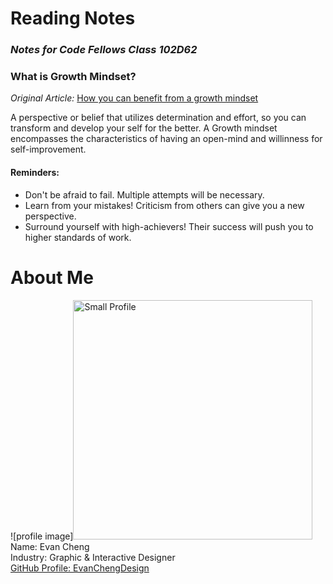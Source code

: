 # **Reading Notes**
### _Notes for Code Fellows Class 102D62_


### What is Growth Mindset? 
_Original Article:_ [How you can benefit from a growth mindset](https://www.atlassian.com/blog/inside-atlassian/growth-mindset)

A perspective or belief that utilizes determination and effort, so you can transform and develop your self for the better. A Growth mindset encompasses the characteristics of having an open-mind and willinness for self-improvement. 

#### Reminders:
- Don't be afraid to fail. Multiple attempts will be necessary. 
- Learn from your mistakes! Criticism from others can give you a new perspective. 
- Surround yourself with high-achievers! Their success will push you to higher standards of work.

  

# **About Me**
![profile image]<img width="383" alt="Small Profile" src="https://github.com/EvanChengDesign/reading-notes/assets/50004602/8f0c806f-4313-4748-8b6d-ff239071b8a7">
Name: Evan Cheng  
Industry: Graphic & Interactive Designer  
[GitHub Profile: EvanChengDesign](https://github.com/EvanChengDesign)





